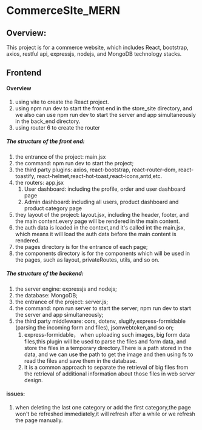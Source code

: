# CommerceSIte_MERN

## Overview:

This project is for a commerce website, which includes React, bootstrap, axios, restful api, expressjs, nodejs, and MongoDB technology stacks.

## Frontend

#### Overview

1. using vite to create the React project.
2. using npm run dev to start the front end in the store_site directory, and we also can use npm run dev to start the server and app simultaneously in the back_end directory.
3. using router 6 to create the router

##### The structure of the front end:

1. the entrance of the project: main.jsx
2. the command: npm run dev to start the project;
3. the third party plugins: axios, react-bootstrap, react-router-dom, react-toastify, react-helmet,react-hot-toast,react-icons,antd,etc.
4. the routers: app.jsx
   1. User dashboard: including the profile, order and user dashboard page
   2. Admin dashboard: including all users, product dashboard and product category page
5. they layout of the project: layout.jsx, including the header, footer, and the main content.every page will be rendered in the main content.
6. the auth data is loaded in the context,and it's called int the main.jsx, which means it will load the auth data before the main content is rendered.
7. the pages directory is for the entrance of each page;
8. the components directory is for the components which will be used in the pages, such as layout, privateRoutes, utils, and so on.

##### The structure of the backend:

1. the server engine: expressjs and nodejs;
2. the database: MongoDB;
3. the entrance of the project: server.js;
4. the command: npm run server to start the server; npm run dev to start the server and app simultaneously;
5. the third party middleware: cors, dotenv, slugify,express-formidable (parsing the incoming form and files), jsonwebtoken,and so on;
   1. express-formidable， when uploading such images, big form data files,this plugin will be used to parse the files and form data, and store the files in a temporary directory.There is a path stored in the data, and we can use the path to get the image and then using fs to read the files and save them in the database.
   2. it is a common approach to separate the retrieval of big files from the retrieval of additional information about those files in web server design.

#### issues:

1. when deleting the last one category or add the first category,the page won't be refreshed immediately,it will refresh after a while or we refresh the page manually.
